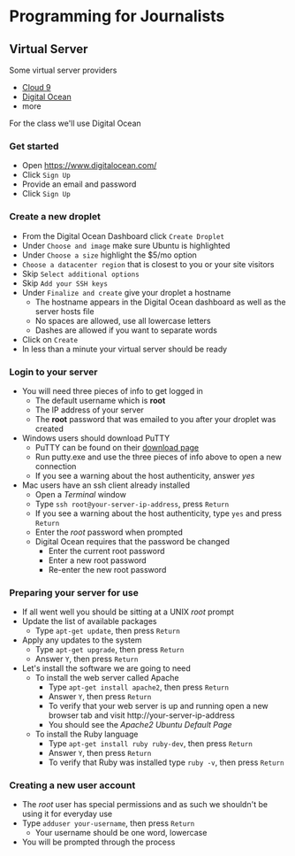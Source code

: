 # Programming for Journalists

## Virtual Server

Some virtual server providers

* [Cloud 9](http://c9.io)
* [Digital Ocean](https://www.digitalocean.com/)
* more

For the class we'll use Digital Ocean

### Get started

* Open https://www.digitalocean.com/
* Click `Sign Up`
* Provide an email and password
* Click `Sign Up`

### Create a new droplet

* From the Digital Ocean Dashboard click `Create Droplet`
* Under `Choose and image` make sure Ubuntu is highlighted
* Under `Choose a size` highlight the $5/mo option
* `Choose a datacenter region` that is closest to you or your site visitors
* Skip `Select additional options`
* Skip `Add your SSH keys`
* Under `Finalize and create` give your droplet a hostname
  * The hostname appears in the Digital Ocean dashboard as well as the server hosts file
  * No spaces are allowed, use all lowercase letters
  * Dashes are allowed if you want to separate words
* Click on `Create`
* In less than a minute your virtual server should be ready

### Login to your server

* You will need three pieces of info to get logged in
  * The default username which is **root**
  * The IP address of your server
  * The **root** password that was emailed to you after your droplet was created
* Windows users should download PuTTY
  * PuTTY can be found on their [download page](http://www.chiark.greenend.org.uk/~sgtatham/putty/download.html)
  * Run putty.exe and use the three pieces of info above to open a new connection
  * If you see a warning about the host authenticity, answer *yes*
* Mac users have an ssh client already installed
  * Open a *Terminal* window
  * Type `ssh root@your-server-ip-address`, press `Return`
  * If you see a warning about the host authenticity, type `yes` and press `Return`
  * Enter the *root* password when prompted
  * Digital Ocean requires that the password be changed
    * Enter the current root password
    * Enter a new root password
    * Re-enter the new root password

### Preparing your server for use

* If all went well you should be sitting at a UNIX *root* prompt
* Update the list of available packages
  * Type `apt-get update`, then press `Return`
* Apply any updates to the system
  * Type `apt-get upgrade`, then press `Return`
  * Answer `Y`, then press `Return`
* Let's install the software we are going to need
  * To install the web server called Apache
    * Type `apt-get install apache2`, then press `Return`
    * Answer `Y`, then press `Return`
    * To verify that your web server is up and running open a new browser tab and visit http://your-server-ip-address
    * You should see the *Apache2 Ubuntu Default Page*
  * To install the Ruby language
    * Type `apt-get install ruby ruby-dev`, then press `Return`
    * Answer `Y`, then press `Return`
    * To verify that Ruby was installed type `ruby -v`, then press `Return`

### Creating a new user account

* The *root* user has special permissions and as such we shouldn't be using it for everyday use
* Type `adduser your-username`, then press `Return`
  * Your username should be one word, lowercase
* You will be prompted through the process
